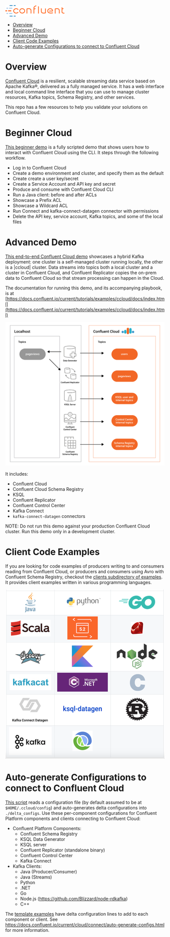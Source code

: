 ![image](../images/confluent-logo-300-2.png)

* [Overview](#overview)
* [Beginner Cloud](#beginner-cloud)
* [Advanced Demo](#advanced-demo)
* [Client Code Examples](#client-code-examples)
* [Auto-generate Configurations to connect to Confluent Cloud](#auto-generate-configurations-to-connect-to-confluent-cloud)


# Overview

[Confluent Cloud](https://docs.confluent.io/current/cloud/index.html) is a resilient, scalable streaming data service based on Apache Kafka®, delivered as a fully managed service.
It has a web interface and local command line interface that you can use to manage cluster resources, Kafka topics, Schema Registry, and other services.

This repo has a few resources to help you validate your solutions on Confluent Cloud.

# Beginner Cloud

[This beginner demo](beginner-cloud/start.sh) is a fully scripted demo that shows users how to interact with Confluent Cloud using the CLI.
It steps through the following workflow.

* Log in to Confluent Cloud
* Create a demo environment and cluster, and specify them as the default
* Create create a user key/secret
* Create a Service Account and API key and secret
* Produce and consume with Confluent Cloud CLI
* Run a Java client: before and after ACLs
* Showcase a Prefix ACL
* Showcase a Wildcard ACL
* Run Connect and kafka-connect-datagen connector with permissions
* Delete the API key, service account, Kafka topics, and some of the local files

# Advanced Demo

[This end-to-end Confluent Cloud demo](https://docs.confluent.io/current/tutorials/examples/ccloud/docs/index.html) showcases a hybrid Kafka deployment: one cluster is a self-managed cluster running locally, the other is a |ccloud| cluster.
Data streams into topics both a local cluster and a cluster in Confluent Cloud, and Confluent Replicator copies the on-prem data to Confluent Cloud so that stream processing can happen in the Cloud.

The documentation for running this demo, and its accompanying playbook, is at [https://docs.confluent.io/current/tutorials/examples/ccloud/docs/index.html](https://docs.confluent.io/current/tutorials/examples/ccloud/docs/index.html)

![image](docs/images/schema-registry-local.jpg)

It includes:

* Confluent Cloud
* Confluent Cloud Schema Registry
* KSQL
* Confluent Replicator
* Confluent Control Center
* Kafka Connect
* `kafka-connect-datagen` connectors

NOTE: Do not run this demo against your production Confluent Cloud cluster. Run this demo only in a development cluster.

# Client Code Examples

If you are looking for code examples of producers writing to and consumers reading from Confluent Cloud, or producers and consumers using Avro with Confluent Schema Registry, checkout the [clients subdirectory of examples](../clients).
It provides client examples written in various programming languages.

![image](../clients/cloud/images/clients-all.png)

# Auto-generate Configurations to connect to Confluent Cloud

[This script](ccloud-generate-cp-configs.sh) reads a configuration file (by default assumed to be at ``$HOME/.ccloud/config``) and auto-generates delta configurations into ``./delta_configs``.
Use these per-component configurations for Confluent Platform components and clients connecting to Confluent Cloud:

* Confluent Platform Components:
  * Confluent Schema Registry
  * KSQL Data Generator
  * KSQL server
  * Confluent Replicator (standalone binary)
  * Confluent Control Center
  * Kafka Connect
* Kafka Clients:
  * Java (Producer/Consumer)
  * Java (Streams)
  * Python
  * .NET
  * Go
  * Node.js (https://github.com/Blizzard/node-rdkafka)
  * C++

The [template examples](template_delta_configs) have delta configuration lines to add to each component or client.
See https://docs.confluent.io/current/cloud/connect/auto-generate-configs.html for more information.

